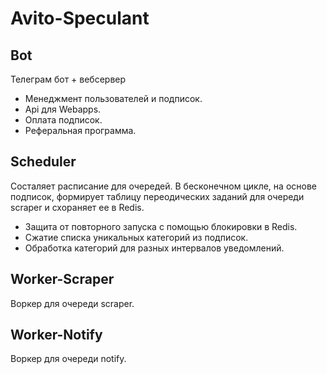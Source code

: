 Avito-Speculant
===============

Bot
---

Телеграм бот + вебсервер

* Менеджмент пользователей и подписок.
* Api для Webapps.
* Оплата подписок.
* Реферальная программа.

Scheduler
---------

Состаляет расписание для очередей. В бесконечном цикле, на основе подписок, формирует
таблицу переодических заданий для очереди scraper и схораняет ее в Redis.

* Защита от повторного запуска с помощью блокировки в Redis.
* Сжатие списка уникальных категорий из подписок.
* Обработка категорий для разных интервалов уведомлений.

Worker-Scraper
--------------

Воркер для очереди scraper.

Worker-Notify
-------------

Воркер для очереди notify.

